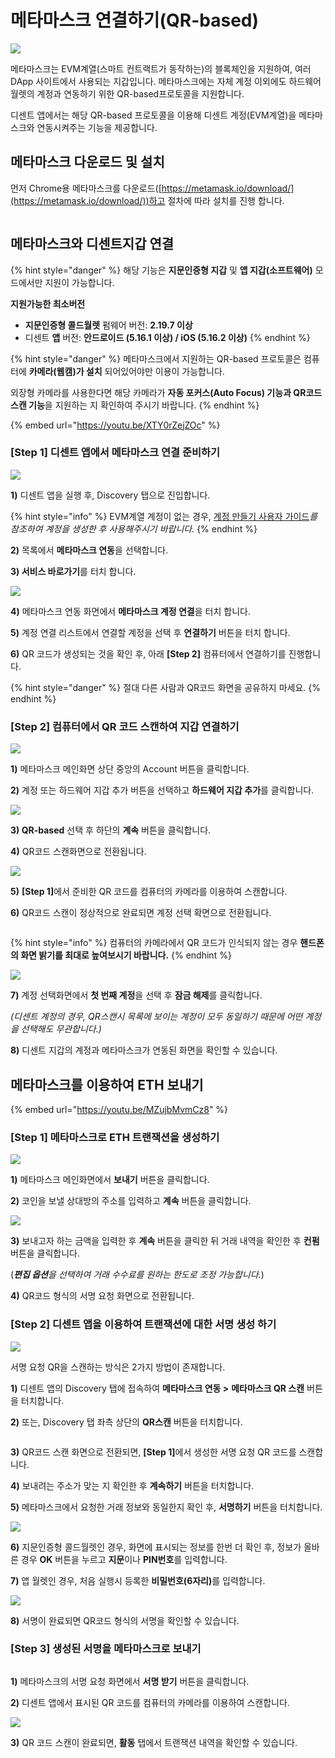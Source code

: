 # 메타마스크 연결하기(QR-based)



![](<../.gitbook/assets/image (242).png>)

메타마스크는 EVM계열(스마트 컨트랙트가 동작하는)의 블록체인을 지원하여, 여러 DApp 사이트에서 사용되는 지갑입니다. 메타마스크에는 자체 계정 이외에도 하드웨어 월렛의 계정과 연동하기 위한 QR-based프로토콜을 지원합니다.

디센트 앱에서는 해당 QR-based 프로토콜을 이용해 디센트 계정(EVM계열)을 메타마스크와 연동시켜주는 기능을 제공합니다.

## 메타마스크 다운로드 및 설치 <a href="#download-and-install-metamask" id="download-and-install-metamask"></a>

먼저 Chrome용 메타마스크를 다운로드([https://metamask.io/download/](https://metamask.io/download/))하고 절차에 따라 설치를 진행 합니다.

<img src="../.gitbook/assets/메타마스크.png" alt="" data-size="original">

## 메타마스크와 디센트지갑 연결 <a href="#how-to-connect-dcent-wallet-with-metamask" id="how-to-connect-dcent-wallet-with-metamask"></a>

{% hint style="danger" %}
해당 기능은 **지문인증형 지갑** 및 **앱 지갑(소프트웨어)** 모드에서만 지원이 가능합니다.&#x20;

**지원가능한 최소버전**

* **지문인증형 콜드월렛** 펌웨어 버전: **2.19.7 이상**
* 디센트 **앱** 버전: **안드로이드 (5.16.1 이상) / iOS (5.16.2 이상)**
{% endhint %}

{% hint style="danger" %}
메타마스크에서 지원하는 QR-based 프로토콜은 컴퓨터에 **카메라(웹캠)가 설치** 되어있어야만 이용이 가능합니다.

외장형 카메라를 사용한다면 해당 카메라가 **자동 포커스(Auto Focus) 기능과 QR코드 스캔 기능**을 지원하는 지 확인하여 주시기 바랍니다.
{% endhint %}

{% embed url="https://youtu.be/XTY0rZejZOc" %}

### \[Step 1] 디센트 앱에서 메타마스크 연결 준비하기 <a href="#step-1-preparing-to-connect-the-metamask-in-the-dcent-app" id="step-1-preparing-to-connect-the-metamask-in-the-dcent-app"></a>

![](../.gitbook/assets/메타마스크-01.png)

**1)** 디센트 앱을 실행 후, Discovery 탭으로 진입합니다.&#x20;

{% hint style="info" %}
EVM계열 계정이 없는 경우, [계정 만들기 사용자 가이드](https://userguide.dcentwallet.com/v/kr/mobile-app/create-account)_를 참조하여 계정을 생성한 후 사용해주시기 바랍니다._
{% endhint %}

**2)** 목록에서 **메타마스크 연동**을 선택합니다.&#x20;

**3) 서비스 바로가기**를 터치 합니다.

![](../.gitbook/assets/메타마스크-02.png)

**4)** 메타마스크 연동 화면에서 **메타마스크 계정 연결**을 터치 합니다.

**5)** 계정 연결 리스트에서 연결할 계정을 선택 후 **연결하기** 버튼을 터치 합니다.

**6)** QR 코드가 생성되는 것을 확인 후, 아래 **\[Step 2]** 컴퓨터에서 연결하기를 진행합니다.

{% hint style="danger" %}
절대 다른 사람과 QR코드 화면을 공유하지 마세요.
{% endhint %}

### \[Step 2] 컴퓨터에서 QR 코드 스캔하여 지갑 연결하기 <a href="#step-2-connect-the-dcent-wallet-by-scanning-the-qr-code-on-your-computer" id="step-2-connect-the-dcent-wallet-by-scanning-the-qr-code-on-your-computer"></a>

![](<../.gitbook/assets/메타마스크-03 (1).png>)

**1)** 메타마스크 메인화면 상단 중앙의 Account 버튼을 클릭합니다.

**2)** 계정 또는 하드웨어 지갑 추가 버튼을 선택하고 **하드웨어 지갑 추가**를 클릭합니다.

![](../.gitbook/assets/메타마스크-04.png)

**3) QR-based** 선택 후 하단의 **계속** 버튼을 클릭합니다.

**4)** QR코드 스캔화면으로 전환됩니다.

![](../.gitbook/assets/메타마스크-05.png)

**5)** **\[Step 1]**&#xC5D0;서 준비한 QR 코드를 컴퓨터의 카메라를 이용하여 스캔합니다.

**6)** QR코드 스캔이 정상적으로 완료되면 계정 선택 확면으로 전환됩니다.

<figure><img src="../.gitbook/assets/그림5.png" alt=""><figcaption></figcaption></figure>

{% hint style="info" %}
컴퓨터의 카메라에서 QR 코드가 인식되지 않는 경우 **핸드폰의 화면 밝기를 최대로 높여보시기 바랍니다.**&#x20;
{% endhint %}



![](../.gitbook/assets/메타마스크-06.png)

**7)** 계정 선택화면에서 **첫 번째 계정**을 선택 후 **잠금 해제**를 클릭합니다.

_(디센트 계정의 경우, QR스캔시 목록에 보이는 계정이 모두 동일하기 때문에 어떤 계정을 선택해도 무관합니다.)_

**8)** 디센트 지갑의 계정과 메타마스크가 연동된 화면을 확인할 수 있습니다.

## 메타마스크를 이용하여 ETH 보내기 <a href="#example-send-eth-ropsten-test-net-using-metamask" id="example-send-eth-ropsten-test-net-using-metamask"></a>

{% embed url="https://youtu.be/MZujbMvmCz8" %}

### **\[Step 1] 메타마스크로 ETH 트랜잭션을 생성하기** <a href="#step-1-create-eth-transaction-with-metamask" id="step-1-create-eth-transaction-with-metamask"></a>

![](../.gitbook/assets/메타마스크-07.png)

**1)** 메타마스크 메인화면에서 **보내기** 버튼을 클릭합니다.

**2)** 코인을 보낼 상대방의 주소를 입력하고 **계속** 버튼을 클릭합니다.&#x20;

![](<../.gitbook/assets/메타마스크-08 (1).png>)

**3)** 보내고자 하는 금액을 입력한 후 **계속** 버튼을 클릭한 뒤 거래 내역을 확인한 후 **컨펌** 버튼을 클릭합니다.

(_**편집 옵션**을 선택하여 거래 수수료를 원하는 한도로 조정 가능합니다._)

**4)** QR코드 형식의 서명 요청 화면으로 전환됩니다.



### \[Step 2] 디센트 앱을 이용하여 트랜잭션에 대한 서명 생성 하기 <a href="#step-2-create-a-signature-for-the-transaction-using-the-dcent-app" id="step-2-create-a-signature-for-the-transaction-using-the-dcent-app"></a>

![](../.gitbook/assets/메타마스크-10.png)

서명 요청 QR을 스캔하는 방식은 2가지 방법이 존재합니다.

**1)** 디센트 앱의 Discovery 탭에 접속하여 **메타마스크 연동 >** **메타마스크 QR 스캔** 버튼을 터치합니다.&#x20;

**2)** 또는, Discovery 탭 좌측 상단의 **QR스캔** 버튼을 터치합니다.

<figure><img src="../.gitbook/assets/메타마스크-11.png" alt=""><figcaption></figcaption></figure>

**3)** QR코드 스캔 화면으로 전환되면, **\[Step 1]**&#xC5D0;서 생성한 서명 요청 QR 코드를 스캔합니다.

**4)** 보내려는 주소가 맞는 지 확인한 후 **계속하기** 버튼을 터치합니다.

**5)** 메타마스크에서 요청한 거래 정보와 동일한지 확인 후, **서명하기** 버튼을 터치합니다.

![](../.gitbook/assets/메타마스크-12.png)

**6)** 지문인증형 콜드월렛인 경우, 화면에 표시되는 정보를 한번 더 확인 후, 정보가 올바른 경우 **OK** 버튼을 누르고 **지문**이나 **PIN번호**를 입력합니다.

**7)** 앱 월렛인 경우, 처음 실행시 등록한 **비밀번호(6자리)**&#xB97C; 입력합니다.



![](../.gitbook/assets/메타마스크-13.png)

**8)** 서명이 완료되면 QR코드 형식의 서명을 확인할 수 있습니다.

### \[Step 3] 생성된 서명을 메타마스크로 보내기 <a href="#step-3-sending-signed-data-to-metamask" id="step-3-sending-signed-data-to-metamask"></a>

<figure><img src="../.gitbook/assets/메타마스크-14.png" alt=""><figcaption></figcaption></figure>

**1)** 메타마스크의 서명 요청 화면에서 **서명 받기** 버튼을 클릭합니다.

**2)** 디센트 앱에서 표시된 QR 코드를 컴퓨터의 카메라를 이용하여 스캔합니다.

![](../.gitbook/assets/메타마스크-15.png)

**3)** QR 코드 스캔이 완료되면, **활동** 탭에서 트랜잭션 내역을 확인할 수 있습니다.
